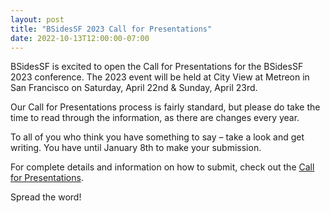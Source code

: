 ```yaml
---
layout: post
title: "BSidesSF 2023 Call for Presentations"
date: 2022-10-13T12:00:00-07:00
---
```


BSidesSF is excited to open the Call for Presentations for the BSidesSF 2023 conference. The 2023 event will be held at City View at Metreon in San Francisco on Saturday, April 22nd & Sunday, April 23rd.

Our Call for Presentations process is fairly standard, but please do take the time to read through the information, as there are changes every year.

To all of you who think you have something to say – take a look and get writing. You have until January 8th to make your submission.

For complete details and information on how to submit, check out the [Call for Presentations](/cfp).

Spread the word!
